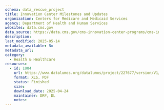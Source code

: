 ```yaml
---
schema: data_rescue_project 
title: Innovation Center Milestones and Updates
organization: Centers for Medicare and Medicaid Services
agency: Department of Health and Human Services
websites: data.cms.gov
data_source: https://data.cms.gov/cms-innovation-center-programs/cms-innovation-models-overview/innovation-center-milestones-and-updates
description: 
last_modified: 2025-05-14
metadata_available: No
metadata_url: 
category:
  - Health & Healthcare 
resources:
  - id: 1004
    url: https://www.datalumos.org/datalumos/project/227677/version/V1/view
    format: XLS, PDF
    status: Finished
    size: 
    download_date: 2025-04-24
    maintainer: DRP, DL
    notes: 
---
```

